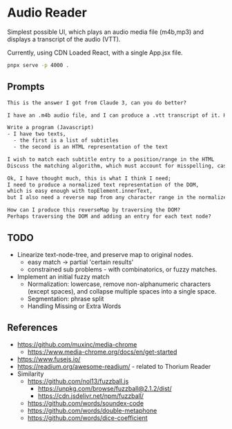 # Audio Reader

Simplest possible UI, which plays an audio media file (m4b,mp3) and displays a transcript of the audio (VTT).

Currently, using CDN Loaded React, with a single App.jsx file.

```bash
pnpx serve -p 4000 .
```

## Prompts

```txt
This is the answer I got from Claude 3, can you do better?

I have an .m4b audio file, and I can produce a .vtt transcript of it. How can I play that in a browser. Ideally the transcript's text would be in a scrolling area, and current transcript test would be highlighted
```

```txt
Write a program (Javascript)
- I have two texts,
  - the first is a list of subtitles
  - the second is an HTML representation of the text

I wish to match each subtitle entry to a position/range in the HTML
Discuss the matching algorithm, which must account for misspelling, case, missing/extra punctuation etc.
```

```txt
Ok, I have thought much, this is what I think I need;
I need to produce a normalized text representation of the DOM,
which is easy enough with topElement.innerText,
but I also need a reverse map from any character range in the normalized text to the original DOM node.

How can I produce this reverseMap by traversing the DOM?
Perhaps traversing the DOM and adding an entry for each text node?
```

## TODO

- Linearize text-node-tree, and preserve map to original nodes.
  - easy match -> partial 'certain results'
  - constrained sub problems - with combinatorics, or fuzzy matches.
- Implement an initial fuzzy match
  - Normalization: lowercase, remove non-alphanumeric characters (except spaces), and collapse multiple spaces into a single space.
  - Segmentation: phrase split
  - Handling Missing or Extra Words

## References

- <https://github.com/muxinc/media-chrome>
  - <https://www.media-chrome.org/docs/en/get-started>
- <https://www.fusejs.io/>
- <https://readium.org/awesome-readium/> - related to Thorium Reader
- Similarity
  - <https://github.com/nol13/fuzzball.js>
    - <https://unpkg.com/browse/fuzzball@2.1.2/dist/>
    - <https://cdn.jsdelivr.net/npm/fuzzball/>
  - <https://github.com/words/soundex-code>
  - <https://github.com/words/double-metaphone>
  - <https://github.com/words/dice-coefficient>
